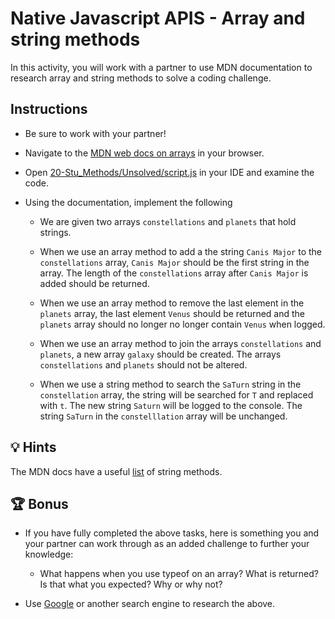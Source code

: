# Native Javascript APIS - Array and string methods

In this activity, you will work with a partner to use MDN documentation to research array and string methods to solve a coding challenge. 

## Instructions

* Be sure to work with your partner!

* Navigate to the [MDN web docs on arrays](https://developer.mozilla.org/en-US/docs/Web/JavaScript/Reference/Global_Objects/Array#Instance_methods) in your browser.

* Open [20-Stu_Methods/Unsolved/script.js]() in your IDE and examine the code.

* Using the documentation, implement the following

  * We are given two arrays `constellations` and `planets` that hold strings.  

  * When we use an array method to add a the string `Canis Major` to the `constellations` array, `Canis Major` should be the first string in the array. The length of the `constellations` array after `Canis Major` is added should be returned. 

  * When we use an array method to remove the last element in the `planets` array, the last element `Venus` should be returned and the `planets` array should no longer no longer contain `Venus` when logged.

  * When we use an array method to join the arrays `constellations` and  `planets`, a new array `galaxy` should be created. The arrays `constellations` and `planets` should not be altered.

  * When we use a string method to search the `SaTurn` string in the `constellation` array, the string will be searched for `T` and replaced with `t`. The new string `Saturn` will be logged to the console. The string `SaTurn` in the `constelllation` array will be unchanged.  

## 💡 Hints

The MDN docs have a useful [list](https://developer.mozilla.org/en-US/docs/Web/JavaScript/Reference/Global_Objects/String#Instance_methods) of string methods.

## 🏆 Bonus

* If you have fully completed the above tasks, here is something you and your partner can work through as an added challenge to further your knowledge:

  * What happens when you use typeof on an array? What is returned? Is that what you expected? Why or why not? 

* Use [Google](https://www.google.com) or another search engine to research the above. 
